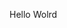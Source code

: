 Hello Wolrd





























































































































































































































































































































































































































































































































































































































































































































































































































































































































































































































































































































































































































































































































































































































































































































































































































































































































































































































































































































































































































































































































































































































































































































































































































































































































































































































































































































































































































































































































































































































































































































































































































































































































































































































































































































































































































































































































































































































































































































































































































































































































































































































































































































































































































































































































































































































































































































































































































































































































































































































































































































































































































































































































































































































































































































































































































































































































